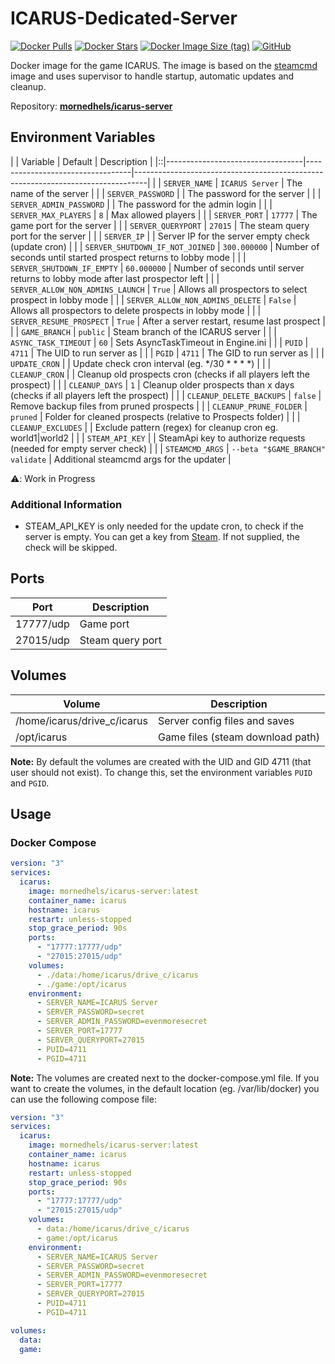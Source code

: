 # ICARUS-Dedicated-Server

[![Docker Pulls](https://img.shields.io/docker/pulls/mornedhels/icarus-server.svg)](https://hub.docker.com/r/mornedhels/icarus-server)
[![Docker Stars](https://img.shields.io/docker/stars/mornedhels/icarus-server.svg)](https://hub.docker.com/r/mornedhels/icarus-server)
[![Docker Image Size (tag)](https://img.shields.io/docker/image-size/mornedhels/icarus-server/latest)](https://hub.docker.com/r/mornedhels/icarus-server)
[![GitHub](https://img.shields.io/github/license/mornedhels/icarus-server)](https://github.com/mornedhels/icarus-server/blob/main/LICENSE)

Docker image for the game ICARUS.
The image is based on the [steamcmd](https://hub.docker.com/r/cm2network/steamcmd/) image and uses supervisor to handle
startup, automatic updates and cleanup.

Repository: **[mornedhels/icarus-server](https://github.com/mornedhels/icarus-server)**

## Environment Variables

|  | Variable                         | Default                          | Description                                                                     |
|::|----------------------------------|----------------------------------|---------------------------------------------------------------------------------|
|  | `SERVER_NAME`                    | `ICARUS Server`                  | The name of the server                                                          |
|  | `SERVER_PASSWORD`                |                                  | The password for the server                                                     |
|  | `SERVER_ADMIN_PASSWORD`          |                                  | The password for the admin login                                                |
|  | `SERVER_MAX_PLAYERS`             | `8`                              | Max allowed players                                                             |
|  | `SERVER_PORT`                    | `17777`                          | The game port for the server                                                    |
|  | `SERVER_QUERYPORT`               | `27015`                          | The steam query port for the server                                             |
|  | `SERVER_IP`                      |                                  | Server IP for the server empty check (update cron)                              |
|  | `SERVER_SHUTDOWN_IF_NOT_JOINED`  | `300.000000`                     | Number of seconds until started prospect returns to lobby mode                  |
|  | `SERVER_SHUTDOWN_IF_EMPTY`       | `60.000000`                      | Number of seconds until server returns to lobby mode after last prospector left |
|  | `SERVER_ALLOW_NON_ADMINS_LAUNCH` | `True`                           | Allows all prospectors to select prospect in lobby mode                         |
|  | `SERVER_ALLOW_NON_ADMINS_DELETE` | `False`                          | Allows all prospectors to delete prospects in lobby mode                        |
|  | `SERVER_RESUME_PROSPECT`         | `True`                           | After a server restart, resume last prospect                                    |
|  | `GAME_BRANCH`                    | `public`                         | Steam branch of the ICARUS server                                               |
|  | `ASYNC_TASK_TIMEOUT`             | `60`                             | Sets AsyncTaskTimeout in Engine.ini                                             |
|  | `PUID`                           | `4711`                           | The UID to run server as                                                        |
|  | `PGID`                           | `4711`                           | The GID to run server as                                                        |
|  | `UPDATE_CRON`                    |                                  | Update check cron interval (eg. */30 * * * *)                                   |
|  | `CLEANUP_CRON`                   |                                  | Cleanup old prospects cron (checks if all players left the prospect)            |
|  | `CLEANUP_DAYS`                   | `1`                              | Cleanup older prospects than x days (checks if all players left the prospect)   |
|  | `CLEANUP_DELETE_BACKUPS`         | `false`                          | Remove backup files from pruned prospects                                       |
|  | `CLEANUP_PRUNE_FOLDER`           | `pruned`                         | Folder for cleaned prospects (relative to Prospects folder)                     |
|  | `CLEANUP_EXCLUDES`               |                                  | Exclude pattern (regex) for cleanup cron eg. world1\|world2                     |
|  | `STEAM_API_KEY`                  |                                  | SteamApi key to authorize requests (needed for empty server check)              |
|  | `STEAMCMD_ARGS`                  | `--beta "$GAME_BRANCH" validate` | Additional steamcmd args for the updater                                        |

⚠️: Work in Progress

### Additional Information

* STEAM_API_KEY is only needed for the update cron, to check if the server is empty. You can get a key from
  [Steam](https://steamcommunity.com/dev/apikey). If not supplied, the check will be skipped.

## Ports

| Port      | Description      |
|-----------|------------------|
| 17777/udp | Game port        |
| 27015/udp | Steam query port |

## Volumes

| Volume                      | Description                      |
|-----------------------------|----------------------------------|
| /home/icarus/drive_c/icarus | Server config files and saves    |
| /opt/icarus                 | Game files (steam download path) |

**Note:** By default the volumes are created with the UID and GID 4711 (that user should not exist). To change this, set
the environment variables `PUID` and `PGID`.

## Usage

### Docker Compose

```yaml
version: "3"
services:
  icarus:
    image: mornedhels/icarus-server:latest
    container_name: icarus
    hostname: icarus
    restart: unless-stopped
    stop_grace_period: 90s
    ports:
      - "17777:17777/udp"
      - "27015:27015/udp"
    volumes:
      - ./data:/home/icarus/drive_c/icarus
      - ./game:/opt/icarus
    environment:
      - SERVER_NAME=ICARUS Server
      - SERVER_PASSWORD=secret
      - SERVER_ADMIN_PASSWORD=evenmoresecret
      - SERVER_PORT=17777
      - SERVER_QUERYPORT=27015
      - PUID=4711
      - PGID=4711
```

**Note:** The volumes are created next to the docker-compose.yml file. If you want to create the volumes, in the default
location (eg. /var/lib/docker) you can use the following compose file:

```yaml
version: "3"
services:
  icarus:
    image: mornedhels/icarus-server:latest
    container_name: icarus
    hostname: icarus
    restart: unless-stopped
    stop_grace_period: 90s
    ports:
      - "17777:17777/udp"
      - "27015:27015/udp"
    volumes:
      - data:/home/icarus/drive_c/icarus
      - game:/opt/icarus
    environment:
      - SERVER_NAME=ICARUS Server
      - SERVER_PASSWORD=secret
      - SERVER_ADMIN_PASSWORD=evenmoresecret
      - SERVER_PORT=17777
      - SERVER_QUERYPORT=27015
      - PUID=4711
      - PGID=4711

volumes:
  data:
  game:
```
